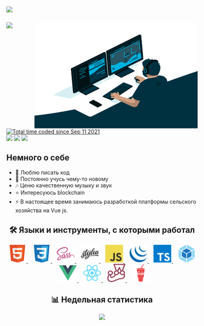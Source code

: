 <h1>
  <a href="https://github.com/stLucky">
    <img src="https://readme-typing-svg.herokuapp.com?font=JetBrains+Mono&color=%2336BCF7&size=30&vCenter=true&width=700&height=40&lines=%D0%92%D1%81%D0%B5%D0%BC+%D0%BF%D1%80%D0%B8%D0%B2%D0%B5%D1%82!%F0%9F%91%8B;%D0%AF+%D0%9B%D0%B5%D0%B2%D0%B8%D0%BD+%D0%A1%D0%B5%D1%80%D0%B3%D0%B5%D0%B9%2C+frontend+%D1%80%D0%B0%D0%B7%D1%80%D0%B0%D0%B1%D0%BE%D1%82%D1%87%D0%B8%D0%BA...;%D0%A0%D0%B0%D0%B4+%D0%92%D0%B0%D1%81+%D0%B2%D0%B8%D0%B4%D0%B5%D1%82%D1%8C+%D0%B2+%D1%81%D0%B2%D0%BE%D0%B5%D0%BC+%D0%BF%D1%80%D0%BE%D1%84%D0%B8%D0%BB%D0%B5!">
  </a>
</h1>

<img align="right" alt="GIF" src="code.gif" width="430" height="280" />

<a target="_blank" href="https://github.com/stLucky"><img src="https://badges.pufler.dev/visits/stLucky/stLucky?style=flat&logoColor=white&color=25d366"/></a>
<a href="https://wakatime.com/@55bb6db5-52d3-4da3-810c-2455f6cc6f89"><img src="https://wakatime.com/badge/user/55bb6db5-52d3-4da3-810c-2455f6cc6f89.svg" alt="Total time coded since Sep 11 2021" /></a>
<br/>
<a target="_blank" href="https://t.me/stLuckkyy"><img src="https://img.shields.io/badge/Telegram-2CA5E0?style=flat&logo=telegram&logoColor=white&color=2ca5e0"/></a>
<a target="_blank" href="https://linkedin.com/in/stlucky"><img src="https://img.shields.io/badge/LinkedIn-0077B5??style=flat&logo=linkedin&logoColor=white&color=0077b5"/></a>
<a target="_blank" href="https://twitter.com/LuckkySteven"><img src="https://img.shields.io/badge/Twitter-D14836?style=flat&logo=twitter&logoColor=white&color=2ca5e0"/></a>

<h2> Немного о себе</h2>

- 💪 Люблю писать код
- 🥅 Постоянно учусь чему-то новому
- 🎶 Ценю качественную музыку и звук
- ⭐ Интересуюсь blockchain
- ⚡ В настоящее время занимаюсь
  разработкой платформы сельского хозяйства
  на Vue js.

<h2 align="center">🛠 Языки и инструменты, с которыми работал</h2>
<p align="center">
  <a href="https://github.com/topics/html">
    <img src="images/html5-original.svg" width="48" height="48" alt="HTML" />
  </a>
  &nbsp;&nbsp;
  <a href="https://github.com/topics/css">
    <img src="images/css3.svg" width="48" height="48" alt="CSS" />
  </a>
  &nbsp;&nbsp;
  <a href="https://github.com/topics/sass">
    <img src="images/sass-original.svg" width="48" height="48" alt="Sass" />
  </a>
  &nbsp;&nbsp;
  <a href="https://github.com/stylus/stylus">
    <img src="images/stylus-original.svg" width="48" height="48" alt="Stylus" />
  </a>
  &nbsp;&nbsp;
  <a href="https://github.com/topics/javascript">
    <img src="images/javascript-original.svg" width="48" height="48" alt="JavaScript" />
  </a>
  &nbsp;&nbsp;
  <a href="https://github.com/topics/jquery">
    <img src="images/jquery-original.svg" width="48" height="48" alt="JQuery" />
  </a>
  &nbsp;&nbsp;
  <a href="https://github.com/topics/typescript">
    <img src="images/typescript-original.svg" width="48" height="48" alt="TypeScript" />
  </a>
  &nbsp;&nbsp;
  <a href="https://github.com/topics/webpack">
    <img src="images/webpack-original.svg" width="48" height="48" alt="Webpack" />
  </a>
  &nbsp;&nbsp;
  <a href="https://github.com/topics/vue">
    <img src="images/vuejs-original.svg" width="48" height="48" alt="Vuejs" />
  </a>
  &nbsp;&nbsp;
  <a href="https://github.com/topics/react">
    <img src="images/react-original.svg" width="48" height="48" alt="React" />
  </a>
  &nbsp;&nbsp;
  <a href="https://github.com/facebook/jest">
    <img src="images/jest-plain.svg" width="48" height="48" alt="Jest" />
  </a>
  &nbsp;&nbsp;
  <a href="https://github.com/topics/gulp">
    <img src="images/gulp-plain.svg" width="48" height="48" alt="Gulp" />
  </a>
</p>

<h2 align="center">📊 Недельная статистика</h2>

<p align="center">
  <img src="https://github-readme-stats.vercel.app/api/wakatime?username=stluckky&layout=compact" />
</p>
